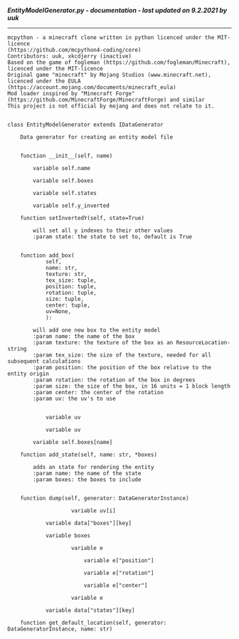 ***EntityModelGenerator.py - documentation - last updated on 9.2.2021 by uuk***
___

    mcpython - a minecraft clone written in python licenced under the MIT-licence 
    (https://github.com/mcpython4-coding/core)
    Contributors: uuk, xkcdjerry (inactive)
    Based on the game of fogleman (https://github.com/fogleman/Minecraft), licenced under the MIT-licence
    Original game "minecraft" by Mojang Studios (www.minecraft.net), licenced under the EULA
    (https://account.mojang.com/documents/minecraft_eula)
    Mod loader inspired by "Minecraft Forge" (https://github.com/MinecraftForge/MinecraftForge) and similar
    This project is not official by mojang and does not relate to it.


    class EntityModelGenerator extends IDataGenerator
        
        Data generator for creating an entity model file


        function __init__(self, name)

            variable self.name

            variable self.boxes

            variable self.states

            variable self.y_inverted

        function setInvertedY(self, state=True)
            
            will set all y indexes to their other values
            :param state: the state to set to, default is True


        function add_box(
                self,
                name: str,
                texture: str,
                tex_size: tuple,
                position: tuple,
                rotation: tuple,
                size: tuple,
                center: tuple,
                uv=None,
                ):
            
            will add one new box to the entity model
            :param name: the name of the box
            :param texture: the texture of the box as an ResourceLocation-string
            :param tex_size: the size of the texture, needed for all subsequent calculations
            :param position: the position of the box relative to the entity origin
            :param rotation: the rotation of the box in degrees
            :param size: the size of the box, in 16 units = 1 block length
            :param center: the center of the rotation
            :param uv: the uv's to use


                variable uv

                variable uv

            variable self.boxes[name]

        function add_state(self, name: str, *boxes)
            
            adds an state for rendering the entity
            :param name: the name of the state
            :param boxes: the boxes to include


        function dump(self, generator: DataGeneratorInstance)

                        variable uv[i]

                variable data["boxes"][key]

                variable boxes

                        variable e

                            variable e["position"]

                            variable e["rotation"]

                            variable e["center"]

                        variable e

                variable data["states"][key]

        function get_default_location(self, generator: DataGeneratorInstance, name: str)